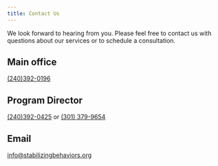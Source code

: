 ```yaml
---
title: Contact Us
---
```


We look forward to hearing from you. Please feel free to contact 
us with questions about our services or to schedule a consultation.

## Main office

[(240)392-0196](tel:2403920196)

## Program Director

[(240)392-0425](tel:2403920425) or [(301) 379-9654](tel:3013799654)

## Email

info@stabilizingbehaviors.org
